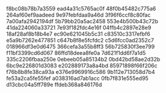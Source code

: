 f8bc08b78b7a3559
ead4a31c5765ac0f
48f0b45482c775a6
264af60ef9aadeed
9e97febfdaa9a46d
3f96f6ccf8c80fac
7a00afa2942194df
5b79bb20a5ac2458
553e4b500b43c72b
41da224060a33721
7e93f182fdc4e16f
04ffb4c2897e28e9
18af28af8b18b4e7
ec90e621045b5c31
c83510c3317efbf6
e5a9b7262e477851
c647b8f8e5fcfdc2
c5d6fcc0ad2352c7
018966df3e0d6475
366cefa3a55b8ff3
56b725830f3ee799
f11bf3399cd6d067
86ffd18deea8fe0a
7d621f1dd6f7a1d5
335c2206fbaa250e
0ebeeb05a85134b2
0bd42bd58ae2d32b
6bc9e226801d3083
e202889173a8a4bd
85971898f66f206c
f76b8b8fe38ca93a
e376e9969916c586
9b112e713058d7b4
fe53a2ca5fe55fef
a038316ad7ab1acc
0fb7f831e555ed95
d13cbc04a5ff789e
ffdeb368a846176d
